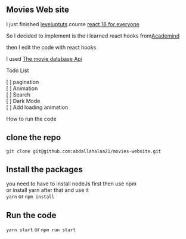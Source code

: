 ## Movies Web site

I just finished [leveluptuts](https://www.leveluptutorials.com/) course [react 16 for everyone](https://www.leveluptutorials.com/tutorials/react-16-for-everyone)

So I decided to implement is the i learned react hooks from[Academind](https://www.youtube.com/watch?v=-MlNBTSg_Ww)

then I edit the code with react hooks

I used [The movie database Api](https://developers.themoviedb.org/3/discover/movie-discover)

Todo List

[ ] pagination
<br />
[ ] Animation
<br />
[ ] Search
<br />
[ ] Dark Mode
<br />
[ ] Add loading animation


How to run the code

## clone the repo
`git clone git@github.com:abdallahalaa21/movies-website.git`

## Install the packages
you need to have to install nodeJs first then use npm
<br />
or install yarn after that and use it
<br />
`yarn` or `npm install`

## Run the code
`yarn start` or `npm run start`
